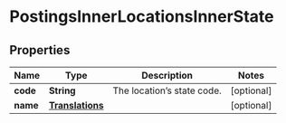

# PostingsInnerLocationsInnerState


## Properties

| Name | Type | Description | Notes |
|------------ | ------------- | ------------- | -------------|
|**code** | **String** | The location’s state code. |  [optional] |
|**name** | [**Translations**](Translations.md) |  |  [optional] |




